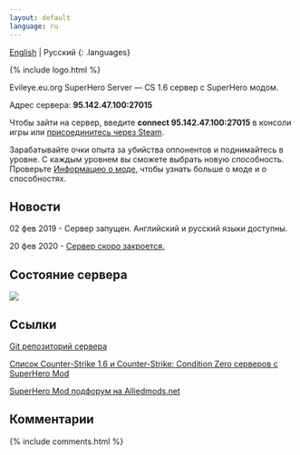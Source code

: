 ```yaml
---
layout: default
language: ru
---
```


[English](../en/) \| Русский
{: .languages}

{% include logo.html %}

Evileye.eu.org SuperHero Server — CS 1.6 сервер с SuperHero модом.

Адрес сервера: **95.142.47.100:27015**

Чтобы зайти на сервер, введите **connect 95.142.47.100:27015** в консоли игры или [присоединитесь через Steam](steam://connect/95.142.47.100:27015).

Зарабатывайте очки опыта за убийства оппонентов и поднимайтесь в уровне. С каждым уровнем вы сможете выбрать новую способность. Проверьте [Информацию о моде](help), чтобы узнать больше о моде и о способностях.

## Новости

02 фев 2019 - Сервер запущен. Английский и русский языки доступны.

20 фев 2020 - [Сервер скоро закроется.](https://github.com/ibiruai/cstrike-superhero-server/issues/3)

## Состояние сервера

[![](https://cache.gametracker.com/server_info/95.142.47.100:27015/b_560_95_1.png)](https://www.gametracker.com/server_info/95.142.47.100:27015/)

## Ссылки

[Git репозиторий сервера](https://github.com/ibiruai/cstrike-superhero-server)

[Список Counter-Strike 1.6 и Counter-Strike: Condition Zero серверов с SuperHero Mod](https://www.gametracker.com/search/?search_by=server_variable&search_by2=superheromod_version)

[SuperHero Mod подфорум на Alliedmods.net](https://forums.alliedmods.net/forumdisplay.php?f=30)

## Комментарии

{% include comments.html %}
